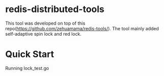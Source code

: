 # redis-distributed-tools

This tool was developed on top of this repo(https://github.com/zehuamama/redis-tools/). The tool mainly added self-adaptive spin lock and red lock.

# Quick Start
Running lock_test.go
